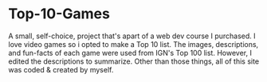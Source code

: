 # Top-10-Games
A small, self-choice, project that's apart of a web dev course I purchased. I love video games so i opted to make a Top 10 list. The images, descriptions, and fun-facts of each game were used from IGN's Top 100 list. However, I edited the descriptions to summarize. Other than those things, all of this site was coded &amp; created by myself.
